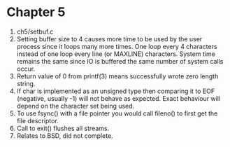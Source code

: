 Chapter 5
=========
1. ch5/setbuf.c
2. Setting buffer size to 4 causes more time to be used by the user process
   since it loops many more times. One loop every 4 characters instead of one loop
   every line (or MAXLINE) characters. System time remains the same since IO is
   buffered the same number of system calls occur.
3. Return value of 0 from printf(3) means successfully wrote zero length string.
4. If char is implemented as an unsigned type then comparing it to EOF
   (negative, usually -1) will not behave as expected. Exact behaviour will depend on
   the character set being used.
5. To use fsync() with a file pointer you would call fileno() to first get the
   file descriptor. 
6. Call to exit() flushes all streams.
7. Relates to BSD, did not complete.   

